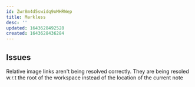 ```yaml
---
id: Zwr8m4d5swidq9oMHRWep
title: Markless
desc: ''
updated: 1643628492528
created: 1643628436284
---
```



## Issues

Relative image links aren't being resolved correctly. They are being resoled w.r.t the root of the workspace instead of the location of the current note
